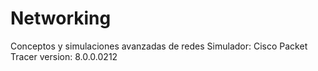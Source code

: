# Networking
Conceptos y simulaciones avanzadas de redes
Simulador: Cisco Packet Tracer version: 8.0.0.0212
